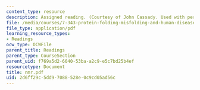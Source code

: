 ```yaml
---
content_type: resource
description: Assigned reading. (Courtesy of John Cassady. Used with permission.)
file: /media/courses/7-343-protein-folding-misfolding-and-human-disease-fall-2004/2d6ff29c5dd97088528e0c9cd05ad56c_nmr.pdf
file_type: application/pdf
learning_resource_types:
- Readings
ocw_type: OCWFile
parent_title: Readings
parent_type: CourseSection
parent_uid: f769a5d2-6040-53ba-a2c9-e5c7bd25b4ef
resourcetype: Document
title: nmr.pdf
uid: 2d6ff29c-5dd9-7088-528e-0c9cd05ad56c
---
```

